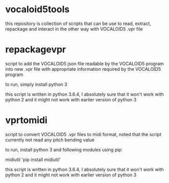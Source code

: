 # vocaloid5tools
this repository is collection of scripts that can be use to read, extract, repackage and interact in the other way with VOCALOID5 .vpr file

# repackagevpr
script to add the VOCALOID5 json file readable by the VOCALOID5 program into new .vpr file with appropriate information required by the VOCALOID5 program

to run, simply install python 3

this script is written in python 3.6.4, I absolutely sure that it won't work with python 2 and it might not work with earlier version of python 3

# vprtomidi
script to convert VOCALOID5 .vpr files to midi format, noted that the script currently not read any pitch bending value

to run, install python 3 and following modules using pip:

midiutil 'pip install midiutil'

this script is written in python 3.6.4, I absolutely sure that it won't work with python 2 and it might not work with earlier version of python 3
